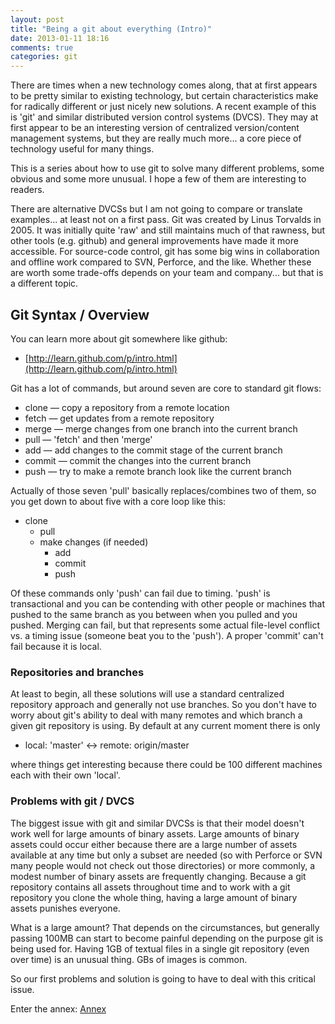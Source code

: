 ```yaml
---
layout: post
title: "Being a git about everything (Intro)"
date: 2013-01-11 18:16
comments: true
categories: git
---
```


There are times when a new technology comes along, that at first appears to be pretty similar to
existing technology, but certain characteristics make for radically different or just nicely new solutions.
A recent example of this is 'git' and similar distributed version control systems (DVCS).  They may
at first appear to be an interesting version of centralized version/content management systems, but
they are really much more... a core piece of technology useful for many things.

This is a series about how to use git to solve many different problems, some obvious and some more unusual.
I hope a few of them are interesting to readers.

<!-- more -->

There are alternative DVCSs but I am not going to compare or translate examples... at least not on a first pass.
Git was created by Linus Torvalds in 2005.  It was initially quite 'raw' and still maintains much of that rawness,
but other tools (e.g. github) and general improvements have made it more accessible.  For source-code control, git has some big wins
in collaboration and offline work compared to SVN, Perforce, and the like.  Whether these are worth some trade-offs depends on your team
and company... but that is a different topic.

## Git Syntax / Overview

You can learn more about git somewhere like github:

   * [http://learn.github.com/p/intro.html](http://learn.github.com/p/intro.html)

Git has a lot of commands, but around seven are core to standard git flows:

   * clone &mdash; copy a repository from a remote location
   * fetch &mdash; get updates from a remote repository
   * merge &mdash; merge changes from one branch into the current branch
   * pull &mdash; 'fetch' and then 'merge'
   * add &mdash; add changes to the commit stage of the current branch
   * commit &mdash; commit the changes into the current branch
   * push &mdash; try to make a remote branch look like the current branch

Actually of those seven 'pull' basically replaces/combines two of them, so you get
down to about five with a core loop like this:

   * clone
      * pull
      * make changes (if needed)
         * add
         * commit
         * push

Of these commands only 'push' can fail due to timing.  'push' is transactional
and you can be contending with other people or machines that pushed to the same branch
as you between when you pulled and you pushed.  Merging can fail, but that
represents some actual file-level conflict vs. a timing issue (someone beat you to the 'push').
A proper 'commit' can't fail because it is local.


### Repositories and branches

At least to begin, all these solutions will use a standard centralized repository approach
and generally not use branches.  So you don't have to worry about git's ability to
deal with many remotes and which branch a given git repository is using.  By default
at any current moment there is only

   * local: 'master' <-> remote: origin/master

where things get interesting because there could be 100 different machines each with their own 'local'.

### Problems with git / DVCS

The biggest issue with git and similar DVCSs is that their model doesn't work well for large amounts of
binary assets.  Large amounts of binary assets could occur either because there are a large number of
assets available at any time but only a subset are needed (so with Perforce or SVN many people would not
check out those directories) or more commonly, a modest number of binary assets are frequently
changing.  Because a git repository contains all assets throughout time and to work with a git repository
you clone the whole thing, having a large amount of binary assets punishes everyone.

What is a large amount?  That depends on the circumstances, but generally passing 100MB can start to
become painful depending on the purpose git is being used for.  Having 1GB of textual files in
a single git repository (even over time) is an unusual thing.  GBs of images is common.

So our first problems and solution is going to have to deal with this critical issue.

Enter the annex: [Annex](/blog/2013/01/13/git-about-everything-annex/)







